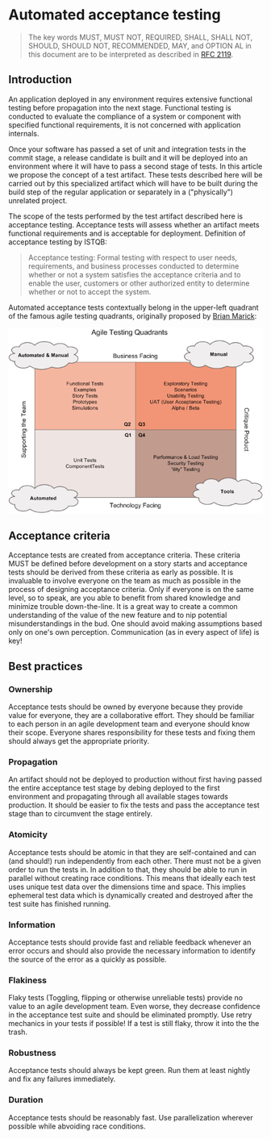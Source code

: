 # Automated acceptance testing
> The key words MUST, MUST NOT, REQUIRED, SHALL, SHALL NOT, SHOULD, SHOULD NOT, RECOMMENDED, MAY, and OPTION AL in this document are to be interpreted as described in [RFC 2119][1].

## Introduction
An application deployed in any environment requires extensive functional testing before propagation into the next stage. Functional testing is conducted to evaluate the compliance of a system or component with specified functional requirements, it is not concerned with application internals.

Once your software has passed a set of unit and integration tests in the commit stage, a release candidate is built and it will be deployed into an environment where it will have to pass a second stage of tests. In this article we propose the concept of a test artifact. These tests described here will be carried out by this specialized artifact which will have to be built during the build step of the regular application or separately in a ("physically") unrelated project.

The scope of the tests performed by the test artifact described here is acceptance testing. Acceptance tests will assess whether an artifact meets functional requirements and is acceptable for deployment. Definition of acceptance testing by ISTQB:
> Acceptance testing: Formal testing with respect to user needs, requirements, and business processes conducted to determine whether or not a system satisfies the acceptance criteria and to enable the user, customers or other authorized entity to determine whether or not to accept the system.

Automated acceptance tests contextually belong in the upper-left quadrant of the famous agile testing quadrants, originally proposed by [Brian Marick][1]:

![Agile testing quadrants](images/agile_testing_quadrants.png)

## Acceptance criteria
Acceptance tests are created from acceptance criteria. These criteria MUST be defined before development on a story starts and acceptance tests should be derived from these criteria as early as possible. It is invaluable to involve everyone on the team as much as possible in the process of designing acceptance criteria. Only if everyone is on the same level, so to speak, are you able to benefit from shared knowledge and minimize trouble down-the-line. It is a great way to create a common understanding of the value of the new feature and to nip potential misunderstandings in the bud. One should avoid making assumptions based only on one's own perception. Communication (as in every aspect of life) is key!

## Best practices
### Ownership
Acceptance tests should be owned by everyone because they provide value for everyone, they are a collaborative effort. They should be familiar to each person in an agile development team and everyone should know their scope. Everyone shares responsibility for these tests and fixing them should always get the appropriate priority.
### Propagation
An artifact should not be deployed to production without first having passed the entire acceptance test stage by debing deployed to the first environment and propagating through all available stages towards production. It should be easier to fix the tests and pass the acceptance test stage than to circumvent the stage entirely.
### Atomicity
Acceptance tests should be atomic in that they are self-contained and can (and should!) run independently from each other. There must not be a given order to run the tests in. In addition to that, they should be able to run in parallel without creating race conditions. This means that ideally each test uses unique test data over the dimensions time and space. This implies ephemeral test data which is dynamically created and destroyed after the test suite has finished running.
### Information
Acceptance tests should provide fast and reliable feedback whenever an error occurs and should also provide the necessary information to identify the source of the error as a quickly as possible.
### Flakiness
Flaky tests (Toggling, flipping or otherwise unreliable tests) provide no value to an agile development team. Even worse, they decrease confidence in the acceptance test suite and should be eliminated promptly. Use retry mechanics in your tests if possible! If a test is still flaky, throw it into the the trash.
### Robustness
Acceptance tests should always be kept green. Run them at least nightly and fix any failures immediately.
### Duration
Acceptance tests should be reasonably fast. Use parallelization wherever possible while abvoiding race conditions.

[1]: https://tools.ietf.org/html/rfc2119
[2]: http://www.exampler.com/old-blog/2003/08/21.1.html#agile-testing-project-1